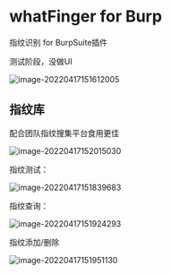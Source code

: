 # whatFinger for Burp

指纹识别 for BurpSuite插件

测试阶段，没做UI

![image-20220417151612005](/Users/awrrays/Desktop/1.png)

## 指纹库

配合团队指纹搜集平台食用更佳

![image-20220417152015030](/Users/awrrays/Desktop/5.png)

指纹测试：

![image-20220417151839683](/Users/awrrays/Desktop/2.png)

指纹查询：

![image-20220417151924293](/Users/awrrays/Desktop/3.png)

指纹添加/删除

![image-20220417151951130](/Users/awrrays/Desktop/4.png)